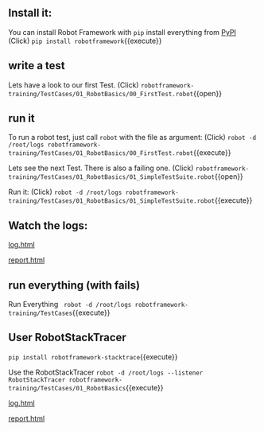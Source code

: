 ## Install it:

You can install Robot Framework with `pip` install everything from [PyPI](https://pypi.org)
(Click) `pip install robotframework`{{execute}}

## write a test
Lets have a look to our first Test.
(Click) `robotframework-training/TestCases/01_RobotBasics/00_FirstTest.robot`{{open}}

## run it
To run a robot test, just call `robot` with the file as argument:
(Click) `robot -d /root/logs robotframework-training/TestCases/01_RobotBasics/00_FirstTest.robot`{{execute}}

Lets see the next Test. There is also a failing one.
(Click) `robotframework-training/TestCases/01_RobotBasics/01_SimpleTestSuite.robot`{{open}}

Run it:
(Click) `robot -d /root/logs robotframework-training/TestCases/01_RobotBasics/01_SimpleTestSuite.robot`{{execute}}


## Watch the logs:

[log.html](https://[[HOST_SUBDOMAIN]]-80-[[KATACODA_HOST]].environments.katacoda.com/log.html)

[report.html](https://[[HOST_SUBDOMAIN]]-80-[[KATACODA_HOST]].environments.katacoda.com/report.html)


## run everything (with fails)
Run Everything
` robot -d /root/logs robotframework-training/TestCases`{{execute}}


## User RobotStackTracer
`pip install robotframework-stacktrace`{{execute}}

Use the RobotStackTracer
`robot -d /root/logs --listener RobotStackTracer robotframework-training/TestCases/01_RobotBasics`{{execute}}


[log.html](https://[[HOST_SUBDOMAIN]]-80-[[KATACODA_HOST]].environments.katacoda.com/log.html)

[report.html](https://[[HOST_SUBDOMAIN]]-80-[[KATACODA_HOST]].environments.katacoda.com/report.html)